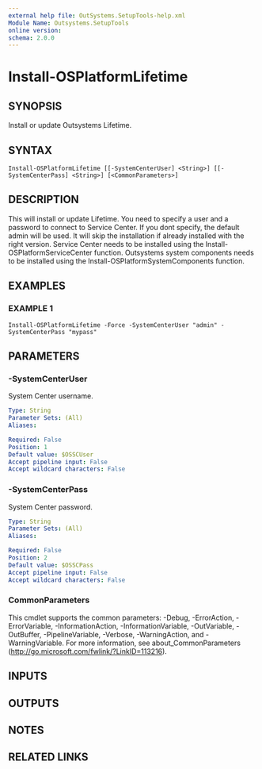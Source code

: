```yaml
---
external help file: OutSystems.SetupTools-help.xml
Module Name: Outsystems.SetupTools
online version:
schema: 2.0.0
---
```


# Install-OSPlatformLifetime

## SYNOPSIS
Install or update Outsystems Lifetime.

## SYNTAX

```
Install-OSPlatformLifetime [[-SystemCenterUser] <String>] [[-SystemCenterPass] <String>] [<CommonParameters>]
```

## DESCRIPTION
This will install or update Lifetime.
You need to specify a user and a password to connect to Service Center.
If you dont specify, the default admin will be used.
It will skip the installation if already installed with the right version.
Service Center needs to be installed using the Install-OSPlatformServiceCenter function.
Outsystems system components needs to be installed using the Install-OSPlatformSystemComponents function.

## EXAMPLES

### EXAMPLE 1
```
Install-OSPlatformLifetime -Force -SystemCenterUser "admin" -SystemCenterPass "mypass"
```

## PARAMETERS

### -SystemCenterUser
System Center username.

```yaml
Type: String
Parameter Sets: (All)
Aliases:

Required: False
Position: 1
Default value: $OSSCUser
Accept pipeline input: False
Accept wildcard characters: False
```

### -SystemCenterPass
System Center password.

```yaml
Type: String
Parameter Sets: (All)
Aliases:

Required: False
Position: 2
Default value: $OSSCPass
Accept pipeline input: False
Accept wildcard characters: False
```

### CommonParameters
This cmdlet supports the common parameters: -Debug, -ErrorAction, -ErrorVariable, -InformationAction, -InformationVariable, -OutVariable, -OutBuffer, -PipelineVariable, -Verbose, -WarningAction, and -WarningVariable. For more information, see about_CommonParameters (http://go.microsoft.com/fwlink/?LinkID=113216).

## INPUTS

## OUTPUTS

## NOTES

## RELATED LINKS
